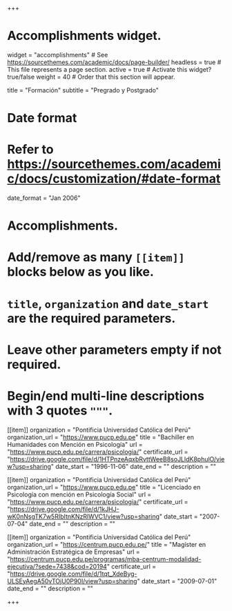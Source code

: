 +++
# Accomplishments widget.
widget = "accomplishments"  # See https://sourcethemes.com/academic/docs/page-builder/
headless = true  # This file represents a page section.
active = true  # Activate this widget? true/false
weight = 40  # Order that this section will appear.

title = "Formación"
subtitle = "Pregrado y Postgrado"

# Date format
#   Refer to https://sourcethemes.com/academic/docs/customization/#date-format
date_format = "Jan 2006"

# Accomplishments.
#   Add/remove as many `[[item]]` blocks below as you like.
#   `title`, `organization` and `date_start` are the required parameters.
#   Leave other parameters empty if not required.
#   Begin/end multi-line descriptions with 3 quotes `"""`.

[[item]]
  organization = "Pontificia Universidad Católica del Perú"
  organization_url = "https://www.pucp.edu.pe"
  title = "Bachiller en Humanidades con Mención en Psicología"
  url = "https://www.pucp.edu.pe/carrera/psicologia/"
  certificate_url = "https://drive.google.com/file/d/1HTPnzeAqxbRvttWeeB8soJLldK8phulO/view?usp=sharing"
  date_start = "1996-11-06"
  date_end = ""
  description = ""
  
[[item]]
  organization = "Pontificia Universidad Católica del Perú"
  organization_url = "https://www.pucp.edu.pe"
  title = "Licenciado en Psicología con mención en Psicología Social"
  url = "https://www.pucp.edu.pe/carrera/psicologia/"
  certificate_url = "https://drive.google.com/file/d/1kJHJ-wK0nNsgTK7w5RIbItnKNzRlWVC1/view?usp=sharing"
  date_start = "2007-07-04"
  date_end = ""
  description = ""
  
[[item]]
  organization = "Pontificia Universidad Católica del Perú"
  organization_url = "https://centrum.pucp.edu.pe/"
  title = "Magíster en Administración Estratégica de Empresas"
  url = "https://centrum.pucp.edu.pe/programas/mba-centrum-modalidad-ejecutiva/?sede=7438&cod=20194"
  certificate_url = "https://drive.google.com/file/d/1tqt_XdeByg-ULSEyAegA50vTOjU0P90I/view?usp=sharing"
  date_start = "2009-07-01"
  date_end = ""
  description = ""
  
+++
